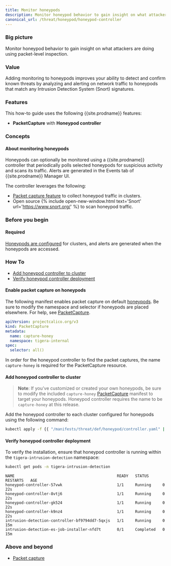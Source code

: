 ```yaml
---
title: Monitor honeypods
description: Monitor honeypod behavior to gain insight on what attackers are doing.
canonical_url: /threat/honeypod/honeypod-controller
---
```


### Big picture

Monitor honeypod behavior to gain insight on what attackers are doing using packet-level inspection.

### Value

Adding monitoring to honeypods improves your ability to detect and confirm known threats by analyzing and alerting on network traffic to honeypods that match any Intrusion Detection System (Snort) signatures.

### Features

This how-to guide uses the following {{site.prodname}} features:

- **PacketCapture** with **Honeypod controller**

### Concepts

#### About monitoring honeypods

Honeypods can optionally be monitored using a {{site.prodname}} controller that periodically polls selected honeypods for suspicious activity and scans its traffic. Alerts are generated in the Events tab of {{site.prodname}} Manager UI.

The controller leverages the following:

- [Packet capture feature]({{site.baseurl}}/threat/packetcapture) to collect honeypod traffic in clusters.
- Open source {% include open-new-window.html text='Snort' url='https://www.snort.org/' %} to scan honeypod traffic.

### Before you begin

#### Required

[Honeypods are configured]({{site.baseurl}}/threat/honeypod/honeypods) for clusters, and alerts are generated when the honeypods are accessed.

### How To

  - [Add honeypod controller to cluster](#add-honeypod-controller-to-cluster)
  - [Verify honeypod controller deployment](#verify-honeypod-controller-deployment)

#### Enable packet capture on honeypods

The following manifest enables packet capture on default [honeypods]({{site.baseurl}}/security/threat-detection-and-prevention/honeypod/honeypods). Be sure to modify the namespace and selector if honeypods are placed elsewhere. For help, see [PacketCapture]({{site.baseurl}}/security/threat-detection-and-prevention/packetcapture).

```yaml
apiVersion: projectcalico.org/v3
kind: PacketCapture
metadata:
  name: capture-honey
  namespace: tigera-internal
spec:
  selector: all()
```

In order for the honeypod controller to find the packet captures, the name `capture-honey` is required for the PacketCapture resource.

#### Add honeypod controller to cluster

> **Note**: If you’ve customized or created your own honeypods, be sure to modify the included `capture-honey` [PacketCapture]({{site.baseurl}}/threat/packetcapture) manifest to target your honeypods. Honeypod controller requires the name to be `capture-honey` at this release.

Add the honeypod controller to each cluster configured for honeypods using the following command:

```bash
kubectl apply -f {{ "/manifests/threat/def/honeypod/controller.yaml" | absolute_url }} 
```

#### Verify honeypod controller deployment

To verify the installation, ensure that honeypod controller is running within the `tigera-intrusion-detection` namespace:

```bash
kubectl get pods -n tigera-intrusion-detection
```

```shell
NAME                                             READY   STATUS      RESTARTS   AGE
honeypod-controller-57vwk                        1/1     Running     0          22s
honeypod-controller-8vtj6                        1/1     Running     0          22s
honeypod-controller-gk524                        1/1     Running     0          22s
honeypod-controller-k9nz4                        1/1     Running     0          22s
intrusion-detection-controller-bf9794dd7-5qxjs   1/1     Running     0          15m
intrusion-detection-es-job-installer-nfd7t       0/1     Completed   0          15m
```

### Above and beyond

- [Packet capture]({{site.baseurl}}/threat/packetcapture)
